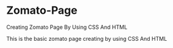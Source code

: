 # Zomato-Page
Creating Zomato Page By Using CSS And HTML 

This is the basic zomato page creating by using CSS And HTML
